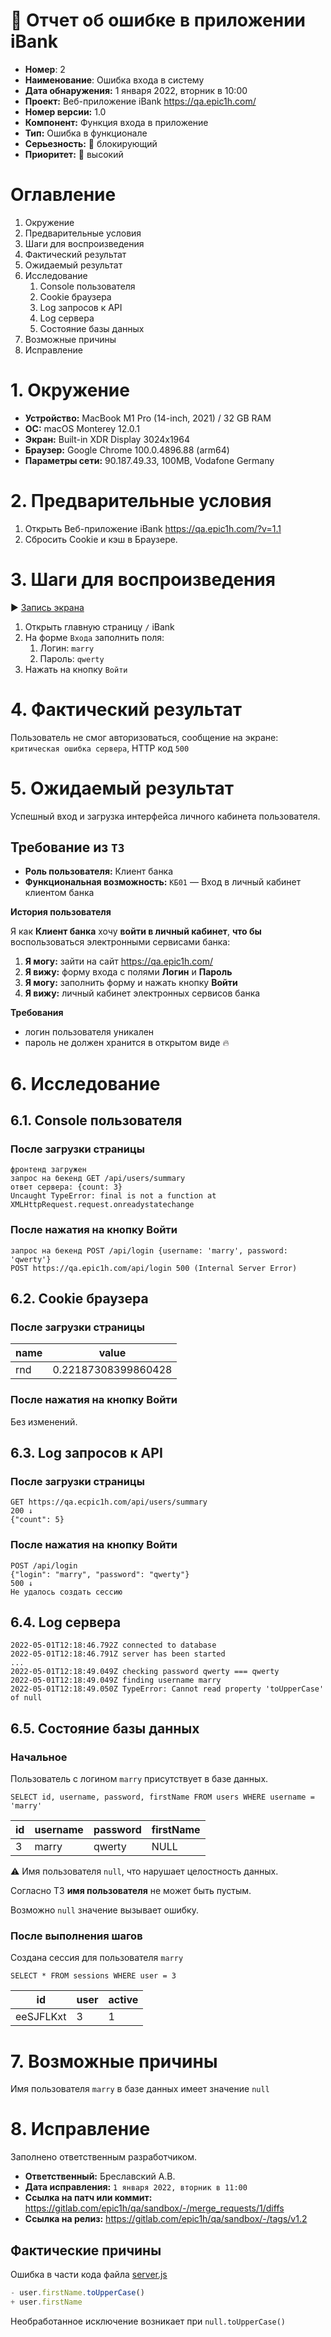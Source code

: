 # 🐞 Отчет об ошибке в приложении iBank

* **Номер**: 2
* **Наименование**: Ошибка входа в систему
* **Дата обнаружения:** 1 января 2022, вторник в 10:00
* **Проект:** Веб-приложение iBank https://qa.epic1h.com/
* **Номер версии:** 1.0
* **Компонент:** Функция входа в приложение
* **Тип:** Ошибка в функционале
* **Серьезность:** 🔴 блокирующий
* **Приоритет:** 🔴 высокий

# Оглавление

1. Окружение
2. Предварительные условия
3. Шаги для воспроизведения
4. Фактический результат
5. Ожидаемый результат
6. Исследование
   1. Console пользователя
   2. Cookie браузера
   3. Log запросов к API
   4. Log сервера 
   5. Состояние базы данных
7. Возможные причины
8. Исправление

# 1. Окружение

* **Устройство:** MacBook M1 Pro (14-inch, 2021) / 32 GB RAM
* **ОС:** macOS Monterey 12.0.1
* **Экран:** Built-in XDR Display 3024x1964
* **Браузер:** Google Chrome 100.0.4896.88 (arm64)
* **Параметры сети:** 90.187.49.33, 100MB, Vodafone Germany

# 2. Предварительные условия

1. Открыть Веб-приложение iBank https://qa.epic1h.com/?v=1.1
2. Сбросить Cookie и кэш в Браузере.

# 3. Шаги для воспроизведения

▶️ [Запись экрана](https://www.awesomescreenshot.com/video/8687146?key=2d537ed92ecaa1eb53c4650e6c28e58a)

1. Открыть главную страницу `/` iBank
2. На форме `Входа` заполнить поля:
   1. Логин: `marry`
   2. Пароль: `qwerty`
3. Нажать на кнопку `Войти`

# 4. Фактический результат

Пользователь не смог авторизоваться, сообщение на экране: `критическая ошибка сервера`, HTTP код `500`

# 5. Ожидаемый результат

Успешный вход и загрузка интерфейса личного кабинета пользователя.

## Требование из `ТЗ`

* **Роль пользователя:** Клиент банка
* **Функциональная возможность:** `КБ01` — Вход в личный кабинет клиентом банка

**История пользователя**

Я как **Клиент банка** хочу **войти в личный кабинет**,
**что бы** воспользоваться электронными сервисами банка:

1. **Я могу:** зайти на сайт https://qa.epic1h.com/
2. **Я вижу:** форму входа с полями **Логин** и **Пароль**
3. **Я могу:** заполнить форму и нажать кнопку **Войти**
4. **Я вижу:** личный кабинет электронных сервисов банка

**Требования**

* логин пользователя уникален
* пароль не должен хранится в открытом виде 🔥

# 6. Исследование

## 6.1. Console пользователя

### После загрузки страницы
```text
фронтенд загружен
запрос на бекенд GET /api/users/summary
ответ сервера: {count: 3}
Uncaught TypeError: final is not a function at XMLHttpRequest.request.onreadystatechange
```

### После нажатия на кнопку **Войти**
```text
запрос на бекенд POST /api/login {username: 'marry', password: 'qwerty'}
POST https://qa.epic1h.com/api/login 500 (Internal Server Error)
```

## 6.2. Cookie браузера

### После загрузки страницы
| **name** | **value**           |
|----------|---------------------|
| rnd      | 0.22187308399860428 |

### После нажатия на кнопку **Войти**

Без изменений.

## 6.3. Log запросов к API

### После загрузки страницы
```text
GET https://qa.ecpic1h.com/api/users/summary
200 ↓ 
{"count": 5}
```

### После нажатия на кнопку **Войти**
```text
POST /api/login
{"login": "marry", "password": "qwerty"}
500 ↓
Не удалось создать сессию
```
## 6.4. Log сервера

```text
2022-05-01T12:18:46.792Z connected to database
2022-05-01T12:18:46.791Z server has been started
...
2022-05-01T12:18:49.049Z checking password qwerty === qwerty
2022-05-01T12:18:49.049Z finding username marry
2022-05-01T12:18:49.050Z TypeError: Cannot read property 'toUpperCase' of null
```

## 6.5. Состояние базы данных

### Начальное

Пользователь с логином `marry` присутствует в базе данных.

`SELECT id, username, password, firstName FROM users WHERE username = 'marry'`

| **id** | **username** | **password** | **firstName** |
|--------|--------------|--------------|---------------|
| 3      | marry        | qwerty       | NULL          |

⚠️ Имя пользователя `null`, что нарушает целостность данных.

Согласно ТЗ **имя пользователя** не может быть пустым.

Возможно `null` значение вызывает ошибку.

### После выполнения шагов

Создана сессия для пользователя `marry`

`SELECT * FROM sessions WHERE user = 3`

| **id**    | **user** | **active** |
|-----------|----------|------------|
| eeSJFLKxt | 3        | 1          |

# 7. Возможные причины

Имя пользователя `marry` в базе данных имеет значение `null`

# 8. Исправление

Заполнено ответственным разработчиком.

* **Ответственный:** Бреславский А.В.
* **Дата исправления:** `1 января 2022, вторник в 11:00`
* **Ссылка на патч или коммит:** https://gitlab.com/epic1h/qa/sandbox/-/merge_requests/1/diffs
* **Ссылка на релиз:** https://gitlab.com/epic1h/qa/sandbox/-/tags/v1.2

## Фактические причины

Ошибка в части кода файла [server.js](https://gitlab.com/epic1h/qa/sandbox/-/blob/main/ibank/server.js#L75)

```javascript
- user.firstName.toUpperCase()
+ user.firstName
```

Необработанное исключение возникает при `null.toUpperCase()`
